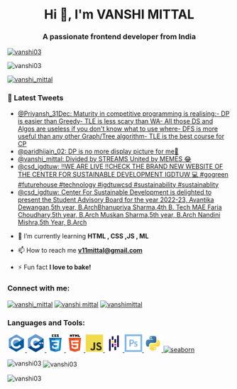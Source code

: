 <h1 align="center">Hi 👋, I'm VANSHI MITTAL</h1>
<h3 align="center">A passionate frontend developer from India</h3>

<p align="left"> <a href="https://github.com/ryo-ma/github-profile-trophy"><img src="https://github-profile-trophy.vercel.app/?username=vanshi03" alt="vanshi03" /></a> </p>

<p align="left"> <img src="https://komarev.com/ghpvc/?username=vanshi03&label=Profile%20views&color=0e75b6&style=flat" alt="vanshi03" /> </p>

<p align="left"> <a href="https://twitter.com/vanshi_mittal" target="blank"><img src="https://img.shields.io/twitter/follow/vanshi_mittal?logo=twitter&style=for-the-badge" alt="vanshi_mittal" /></a> </p>


### 📱 Latest Tweets

<!-- TWITTER:START -->
- [@Priyansh_31Dec: Maturity in competitive programming is realising:- DP is easier than Greedy- TLE is less scary than WA- All those DS and Algos are useless if you don&#39;t know what to use where- DFS is more useful than any other Graph/Tree algorithm- TLE is the best course for CP](https://rss.app/articles/cb4e791f6f6d729c074351566bd3a7c508111d6e2f2dbbf8c3ec9412bad536e3e71cea4f2d899a2db0bd6b78da150f9764d16be2c1127910823ec76082)
- [@paridhijain_02: DP is no more display picture for me🙂](https://rss.app/articles/cb4e791f6f6d729c074351566bd3a7c508111d6e0f3ea0e8c6ea8e10848f69f8b24dea4f2d899a2db0bd6b78da14069064dd6fe8c1137e17893fcc6189)
- [@vanshi_mittal: Divided by STREAMS United by MEMES 😂](https://rss.app/articles/cb4e791f6f6d729c074351566bd3a7c508111d6e093ebcf2caebb8178c9273c6ee50b648389c9b2beca36f79d8100c9b60dc6de0c61772138232c567)
- [@csd_igdtuw: ‼️WE ARE LIVE ‼️CHECK THE BRAND NEW WEBSITE OF THE CENTER FOR SUSTAINABLE DEVELOPMENT IGDTUW 💻  #gogreen #futurehouse #technology #igdtuwcsd #sustainability #sustainablity](https://rss.app/articles/cb4e791f6f6d729c074351566bd3a7c508111d6e1c2cb6decbe5830e909128d4f61eb1492ac7df6df7a16b75db1c0d9066dc6ce4c21172178d)
- [@csd_igdtuw: Center For Sustainable Development is delighted to present the Student Advisory Board for the year 2022-23, Avantika Dewangan,5th year, B.ArchBhanupriya Sharma,4th B. Tech MAE Faria Choudhary,5th year, B.Arch Muskan Sharma,5th year, B.Arch Nandini Mishra,5th Year, B.Arch](https://rss.app/articles/cb4e791f6f6d729c074351566bd3a7c508111d6e1c2cb6decbe5830e909128d4f61eb1492ac7df6df0ab6f74db160e9162d26ce3c6137e178d)
<!-- TWITTER:END -->

- 🌱 I’m currently learning **HTML , CSS ,JS , ML**

- 📫 How to reach me **v11mittal@gmail.com**

- ⚡ Fun fact **I love to bake!**

<h3 align="left">Connect with me:</h3>
<p align="left">
<a href="https://twitter.com/vanshi_mittal" target="blank"><img align="center" src="https://raw.githubusercontent.com/rahuldkjain/github-profile-readme-generator/master/src/images/icons/Social/twitter.svg" alt="vanshi_mittal" height="30" width="40" /></a>
<a href="https://fb.com/vanshi mittal" target="blank"><img align="center" src="https://raw.githubusercontent.com/rahuldkjain/github-profile-readme-generator/master/src/images/icons/Social/facebook.svg" alt="vanshi mittal" height="30" width="40" /></a>
<a href="https://instagram.com/vanshimittal" target="blank"><img align="center" src="https://raw.githubusercontent.com/rahuldkjain/github-profile-readme-generator/master/src/images/icons/Social/instagram.svg" alt="vanshimittal" height="30" width="40" /></a>
</p>

<h3 align="left">Languages and Tools:</h3>
<p align="left"> <a href="https://www.cprogramming.com/" target="_blank" rel="noreferrer"> <img src="https://raw.githubusercontent.com/devicons/devicon/master/icons/c/c-original.svg" alt="c" width="40" height="40"/> </a> <a href="https://www.w3schools.com/cpp/" target="_blank" rel="noreferrer"> <img src="https://raw.githubusercontent.com/devicons/devicon/master/icons/cplusplus/cplusplus-original.svg" alt="cplusplus" width="40" height="40"/> </a> <a href="https://www.w3schools.com/css/" target="_blank" rel="noreferrer"> <img src="https://raw.githubusercontent.com/devicons/devicon/master/icons/css3/css3-original-wordmark.svg" alt="css3" width="40" height="40"/> </a> <a href="https://www.w3.org/html/" target="_blank" rel="noreferrer"> <img src="https://raw.githubusercontent.com/devicons/devicon/master/icons/html5/html5-original-wordmark.svg" alt="html5" width="40" height="40"/> </a> <a href="https://developer.mozilla.org/en-US/docs/Web/JavaScript" target="_blank" rel="noreferrer"> <img src="https://raw.githubusercontent.com/devicons/devicon/master/icons/javascript/javascript-original.svg" alt="javascript" width="40" height="40"/> </a> <a href="https://pandas.pydata.org/" target="_blank" rel="noreferrer"> <img src="https://raw.githubusercontent.com/devicons/devicon/2ae2a900d2f041da66e950e4d48052658d850630/icons/pandas/pandas-original.svg" alt="pandas" width="40" height="40"/> </a> <a href="https://www.photoshop.com/en" target="_blank" rel="noreferrer"> <img src="https://raw.githubusercontent.com/devicons/devicon/master/icons/photoshop/photoshop-line.svg" alt="photoshop" width="40" height="40"/> </a> <a href="https://www.python.org" target="_blank" rel="noreferrer"> <img src="https://raw.githubusercontent.com/devicons/devicon/master/icons/python/python-original.svg" alt="python" width="40" height="40"/> </a> <a href="https://seaborn.pydata.org/" target="_blank" rel="noreferrer"> <img src="https://seaborn.pydata.org/_images/logo-mark-lightbg.svg" alt="seaborn" width="40" height="40"/> </a> </p>

<p><img align="left" src="https://github-readme-stats.vercel.app/api/top-langs?username=vanshi03&show_icons=true&locale=en&layout=compact" alt="vanshi03" /></p>

<p>&nbsp;<img align="center" src="https://github-readme-stats.vercel.app/api?username=vanshi03&show_icons=true&locale=en" alt="vanshi03" /></p>

<p><img align="center" src="https://github-readme-streak-stats.herokuapp.com/?user=vanshi03&" alt="vanshi03" /></p>
